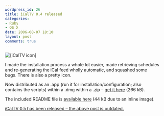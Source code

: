 ```yaml
---
wordpress_id: 26
title: iCalTV 0.4 released
categories:
- Ruby
- OS X
date: 2006-08-07 18:10
layout: post
comments: true
---
```

<img src="http://henrik.nyh.se/uploads/iCalTV.png" alt="[iCalTV icon]" class="left" />

I made the installation process a whole lot easier, made retrieving schedules and re-generating the iCal feed wholly automatic, and squashed some bugs. There is also a pretty icon.

Now distributed as an .app (run it for installation/configuration; also contains the scripts) within a .dmg within a .zip &ndash; <a href="http://henrik.nyh.se/filer/iCalTV.zip">get it here</a> (266 kB).

The included README file is <a href="http://henrik.nyh.se/filer/README.html">available here</a> (44 kB due to an inline image).

<p class="updated"><a href="http://henrik.nyh.se/2006/09/icaltv-05-released/">iCalTV 0.5 has been released &ndash; the above post is outdated.</a></p>
